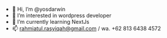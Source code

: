 - 👋 Hi, I’m @yosdarwin
- 👀 I’m interested in wordpress developer 
- 🌱 I’m currently learning NextJs
- 📫 rahmiatul.rasyiqah@gmail.com / wa. +62 813 6438 4572

<!---
yosdarwin/yosdarwin is a ✨ special ✨ repository because its `README.md` (this file) appears on your GitHub profile.
You can click the Preview link to take a look at your changes.
--->
